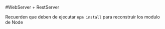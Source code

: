 #WebServer + RestServer

Recuerden que deben de ejecutar ```npm install``` para reconstruir los modulo de Node